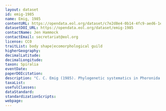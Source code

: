 ```yaml
---
layout: dataset
id: emig-1985
name: Emig, 1985
contentURL: https://opendata.eol.org/dataset/c7e2d8e4-0b14-4fc9-aed6-1ef98fe2ebf1/resource/7e2ff5f1-a4ea-4d6e-9dd7-6a531d0cdad2/download/emig.zip
datasetDOI_URL: https://opendata.eol.org/dataset/emig-1985
contactName: Jen Hammock
contactEmail: secretariat@eol.org
license: CC0
traitList: body shape|ecomorphological guild
higherGeography:
decimalLatitude:
decimalLongitude:
taxon: Spiralia
eventDate:
paperDOIcitation: 
description: "C. C. Emig (1985). Phylogenetic systematics in Phoronida (Lophophorata). , 23(3), 184,Aei193. doi:10.1111/j.1439-0469.1985.tb00581.x"
taxaList: 
usefulClasses:
dataStandard:
standardizationScripts:
webpage:
---
```


